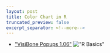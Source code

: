 ```yaml
---
layout: post
title: Color Chart in R
truncated_preview: false
excerpt_separator: <!--more-->
---
```


- ["VisiBone Popups 1.06"](http://www.visibone.com/popups/)
!["R Basics"](http://www.visibone.com/popups/hextable.gif) 